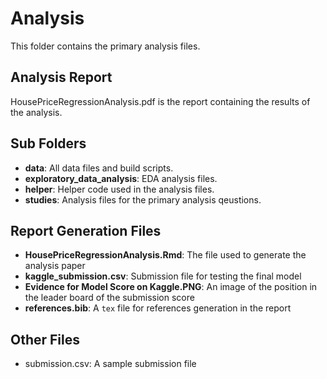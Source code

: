 # Analysis

This folder contains the primary analysis files.

## Analysis Report

HousePriceRegressionAnalysis.pdf is the report containing the results of the analysis.

## Sub Folders

* **data**: All data files and build scripts.
* **exploratory_data_analysis**: EDA analysis files.
* **helper**: Helper code used in the analysis files.
* **studies**: Analysis files for the primary analysis qeustions.

## Report Generation Files

* **HousePriceRegressionAnalysis.Rmd**: The file used to generate the analysis paper
* **kaggle_submission.csv**: Submission file for testing the final model
* **Evidence for Model Score on Kaggle.PNG**: An image of the position in the leader board of the submission score
* **references.bib**: A `tex` file for references generation in the report

## Other Files

* submission.csv: A sample submission file
